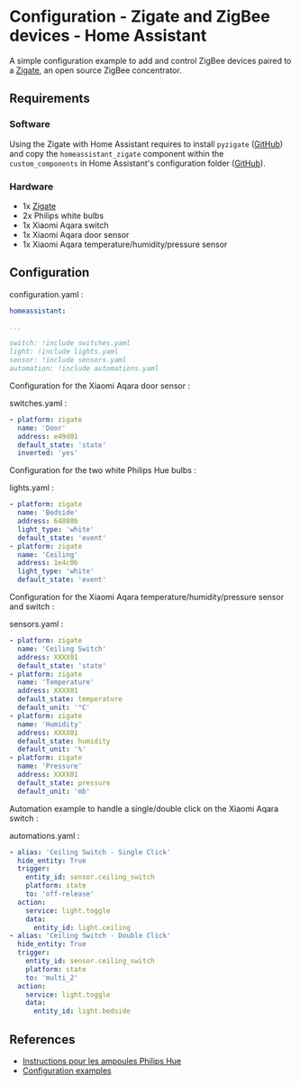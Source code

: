 # Configuration - Zigate and ZigBee devices - Home Assistant
A simple configuration example to add and control ZigBee devices paired to a [Zigate](https://zigate.fr), an open source ZigBee concentrator.

## Requirements
### Software
Using the Zigate with Home Assistant requires to install `pyzigate` ([GitHub](https://github.com/elric91/ZiGate)) and copy the `homeassistant_zigate` component within the `custom_components` in Home Assistant's configuration folder ([GitHub](https://github.com/elric91/homeassistant_zigate)).

### Hardware
- 1x [Zigate](https://zigate.fr)
- 2x Philips white bulbs
- 1x Xiaomi Aqara switch
- 1x Xiaomi Aqara door sensor
- 1x Xiaomi Aqara temperature/humidity/pressure sensor

## Configuration
configuration.yaml :
```yaml
homeassistant:

...

switch: !include switches.yaml
light: !include lights.yaml
sensor: !include sensors.yaml
automation: !include automations.yaml
```

Configuration for the Xiaomi Aqara door sensor :

switches.yaml :
```yaml
- platform: zigate
  name: 'Door'
  address: e49d01
  default_state: 'state'
  inverted: 'yes'
```

Configuration for the two white Philips Hue bulbs :

lights.yaml :
```yaml
- platform: zigate
  name: 'Bedside'
  address: 64880b
  light_type: 'white'
  default_state: 'event'
- platform: zigate
  name: 'Ceiling'
  address: 1e4c0b
  light_type: 'white'
  default_state: 'event'
```

Configuration for the Xiaomi Aqara temperature/humidity/pressure sensor and switch :

sensors.yaml :
```yaml
- platform: zigate
  name: 'Ceiling Switch'
  address: XXXX01
  default_state: 'state'
- platform: zigate
  name: 'Temperature'
  address: XXXX01
  default_state: temperature
  default_unit: '°C'
- platform: zigate
  name: 'Humidity'
  address: XXXX01
  default_state: humidity
  default_unit: '%'
- platform: zigate
  name: 'Pressure'
  address: XXXX01
  default_state: pressure
  default_unit: 'mb'
```

Automation example to handle a single/double click on the Xiaomi Aqara switch :

automations.yaml :
```yaml
- alias: 'Ceiling Switch - Single Click'
  hide_entity: True
  trigger:
    entity_id: sensor.ceiling_switch
    platform: state
    to: 'off-release'
  action:
    service: light.toggle
    data:
      entity_id: light.ceiling
- alias: 'Ceiling Switch - Double Click'
  hide_entity: True
  trigger:
    entity_id: sensor.ceiling_switch
    platform: state
    to: 'multi_2'
  action:
    service: light.toggle
    data:
      entity_id: light.bedside
```

## References
- [Instructions pour les ampoules Philips Hue](http://zigate.fr/837-2/)
- [Configuration examples](https://github.com/elric91/homeassistant_zigate/wiki/Configuration-examples)
